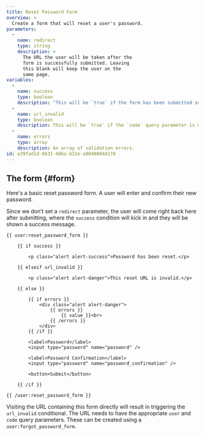 ```yaml
---
title: Reset Password Form
overview: >
  Create a form that will reset a user's password.
parameters:
  -
    name: redirect
    type: string
    description: >
      The URL the user will be taken after the
      form is successfully submitted. Leaving
      this blank will keep the user on the
      same page.
variables:
  -
    name: success
    type: boolean
    description: "This will be `true` if the form has been submitted successfully. If you don't use the `redirect` parameter, you can keep your users on the same page and show a success message."
  -
    name: url_invalid
    type: boolean
    description: This will be `true` if the `code` query parameter is missing/incorrect, or if the `user` query parameter is invalid.
  -
    name: errors
    type: array
    description: An array of validation errors.
id: e39fad1d-8b31-4dba-b32e-a0048084d178
---
```


## The form {#form}

Here's a basic reset password form. A user will enter and confirm their new password.

Since we don’t set a `redirect` parameter, the user will come right back here after
submitting, where the `success` condition will kick in and they will be shown a success message.

```
{{ user:reset_password_form }}

    {{ if success }}

        <p class="alert alert-success">Password has been reset.</p>

    {{ elseif url_invalid }}

        <p class="alert alert-danger">This reset URL is invalid.</p>

    {{ else }}

        {{ if errors }}
            <div class="alert alert-danger">
                {{ errors }}
                    {{ value }}<br>
                {{ /errors }}
            </div>
        {{ /if }}

        <label>Password</label>
        <input type="password" name="password" />

        <label>Password Confirmation</label>
        <input type="password" name="password_confirmation" />

        <button>Submit</button>

    {{ /if }}

{{ /user:reset_password_form }}
```

Visiting the URL containing this form directly will result in triggering the `url_invalid`
conditional. The URL needs to have the appropriate `user` and `code` query parameters.
These can be created using a `user:forgot_password_form`.
